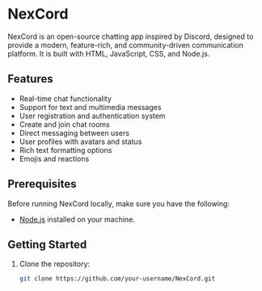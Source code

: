 # NexCord

NexCord is an open-source chatting app inspired by Discord, designed to provide a modern, feature-rich, and community-driven communication platform. It is built with HTML, JavaScript, CSS, and Node.js.

## Features

- Real-time chat functionality
- Support for text and multimedia messages
- User registration and authentication system
- Create and join chat rooms
- Direct messaging between users
- User profiles with avatars and status
- Rich text formatting options
- Emojis and reactions

## Prerequisites

Before running NexCord locally, make sure you have the following:

- [Node.js](https://nodejs.org/en/download/) installed on your machine.

## Getting Started

1. Clone the repository:

   ```bash
   git clone https://github.com/your-username/NexCord.git

